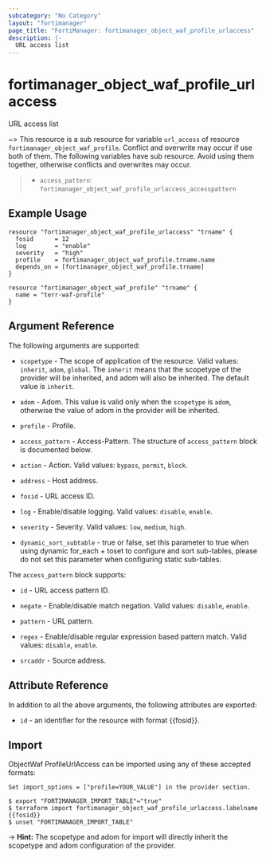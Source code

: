 ```yaml
---
subcategory: "No Category"
layout: "fortimanager"
page_title: "FortiManager: fortimanager_object_waf_profile_urlaccess"
description: |-
  URL access list
---
```


# fortimanager_object_waf_profile_urlaccess
URL access list

~> This resource is a sub resource for variable `url_access` of resource `fortimanager_object_waf_profile`. Conflict and overwrite may occur if use both of them.
The following variables have sub resource. Avoid using them together, otherwise conflicts and overwrites may occur.
>- `access_pattern`: `fortimanager_object_waf_profile_urlaccess_accesspattern`



## Example Usage

```hcl
resource "fortimanager_object_waf_profile_urlaccess" "trname" {
  fosid      = 12
  log        = "enable"
  severity   = "high"
  profile    = fortimanager_object_waf_profile.trname.name
  depends_on = [fortimanager_object_waf_profile.trname]
}

resource "fortimanager_object_waf_profile" "trname" {
  name = "terr-waf-profile"
}
```

## Argument Reference


The following arguments are supported:

* `scopetype` - The scope of application of the resource. Valid values: `inherit`, `adom`, `global`. The `inherit` means that the scopetype of the provider will be inherited, and adom will also be inherited. The default value is `inherit`.
* `adom` - Adom. This value is valid only when the `scopetype` is `adom`, otherwise the value of adom in the provider will be inherited.
* `profile` - Profile.

* `access_pattern` - Access-Pattern. The structure of `access_pattern` block is documented below.
* `action` - Action. Valid values: `bypass`, `permit`, `block`.

* `address` - Host address.
* `fosid` - URL access ID.
* `log` - Enable/disable logging. Valid values: `disable`, `enable`.

* `severity` - Severity. Valid values: `low`, `medium`, `high`.

* `dynamic_sort_subtable` - true or false, set this parameter to true when using dynamic for_each + toset to configure and sort sub-tables, please do not set this parameter when configuring static sub-tables.

The `access_pattern` block supports:

* `id` - URL access pattern ID.
* `negate` - Enable/disable match negation. Valid values: `disable`, `enable`.

* `pattern` - URL pattern.
* `regex` - Enable/disable regular expression based pattern match. Valid values: `disable`, `enable`.

* `srcaddr` - Source address.


## Attribute Reference

In addition to all the above arguments, the following attributes are exported:
* `id` - an identifier for the resource with format {{fosid}}.

## Import

ObjectWaf ProfileUrlAccess can be imported using any of these accepted formats:
```
Set import_options = ["profile=YOUR_VALUE"] in the provider section.

$ export "FORTIMANAGER_IMPORT_TABLE"="true"
$ terraform import fortimanager_object_waf_profile_urlaccess.labelname {{fosid}}
$ unset "FORTIMANAGER_IMPORT_TABLE"
```
-> **Hint:** The scopetype and adom for import will directly inherit the scopetype and adom configuration of the provider.
